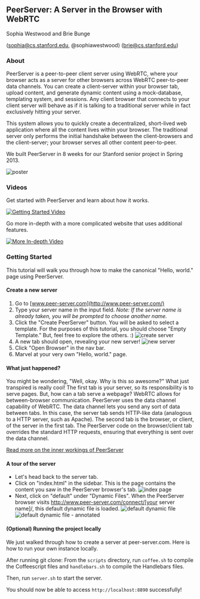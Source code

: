 ## PeerServer: A Server in the Browser with WebRTC

Sophia Westwood and Brie Bunge

(sophia@cs.stanford.edu, @sophiawestwood) (brie@cs.stanford.edu)

### About
PeerServer is a peer-to-peer client server using WebRTC, where your browser acts as a server for other browsers across WebRTC peer-to-peer data channels. You can create a client-server within your browser tab, upload content, and generate dynamic content using a mock-database, templating system, and sessions. Any client browser that connects to your client server will behave as if it is talking to a traditional server while in fact exclusively hitting your server.

This system allows you to quickly create a decentralized, short-lived web application where all the content lives within your browser. The traditional server only performs the initial handshake between the client-browsers and the client-server; your browser serves all other content peer-to-peer.

We built PeerServer in 8 weeks for our Stanford senior project in Spring 2013.

![poster](http://farm6.staticflickr.com/5505/12141206363_140ba3310d_b.jpg)

### Videos

Get started with PeerServer and learn about how it works.

[![Getting Started Video](http://farm8.staticflickr.com/7356/12141113594_6fcffdc44c_z.jpg)](http://youtu.be/yQH5Vkzw8ko)


Go more in-depth with a more complicated website that uses additional features.

[![More In-depth Video](http://farm8.staticflickr.com/7406/12141113564_1d6c986048_z.jpg)](http://youtu.be/w76V3H1Q6HI)

### Getting Started

This tutorial will walk you through how to make the canonical "Hello, world." page using PeerServer.

#### Create a new server

1. Go to [www.peer-server.com](http://www.peer-server.com/)
2. Type your server name in the input field. _Note: If the server name is already taken, you will be prompted to choose another name._
3. Click the "Create PeerServer" button. You will be asked to select a template. For the purposes of this tutorial, you should choose "Empty Template." But, feel free to explore the others. :) ![create server](http://farm4.staticflickr.com/3804/12141116994_65261c0b41_b.jpg)
4. A new tab should open, revealing your new server! ![new server](http://farm4.staticflickr.com/3804/12141366786_08835b2717_b.jpg)
5. Click "Open Browser" in the nav bar.
6. Marvel at your very own "Hello, world." page.

#### What just happened?

You might be wondering, "Well, okay. Why is this so awesome?" What just transpired is really cool! The first tab is your server, so its responsibility is to serve pages. But, how can a tab serve a webpage? WebRTC allows for between-browser communication. PeerServer uses the data channel capability of WebRTC. The data channel lets you send any sort of data between tabs. In this case, the server tab sends HTTP-like data (analogous to a HTTP server, such as Apache). The second tab is the browser, or client, of the server in the first tab. The PeerServer code on the browser/client tab overrides the standard HTTP requests, ensuring that everything is sent over the data channel.

[Read more on the inner workings of PeerServer](TODO)

#### A tour of the server

- Let's head back to the server tab.
- Click on "index.html" in the sidebar. This is the page contains the content you saw in the PeerServer browser's tab. ![index page](http://farm6.staticflickr.com/5530/12140710785_fce1326157_b.jpg)
- Next, click on "default" under "Dynamic Files". When the PeerServer browser visits http://www.peer-server.com/connect/[your server name]/, this default dynamic file is loaded. ![default dynamic file](http://farm4.staticflickr.com/3817/12141366816_5cde816f02_b.jpg) ![default dynamic file - annotated](http://farm8.staticflickr.com/7337/12141652926_4ed8ee622f_b.jpg)

#### (Optional) Running the project locally

We just walked through how to create a server at peer-server.com. Here is how to run your own instance locally.

After running git clone:
From the `scripts` directory, run `coffee.sh` to compile the Coffeescript files and `handlebars.sh` to compile the Handlebars files.

Then, run  `server.sh` to start the server.

You should now be able to access `http://localhost:8890` successfully!

